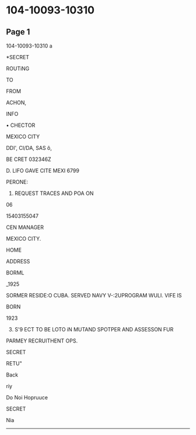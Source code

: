 # 104-10093-10310

## Page 1

104-10093-10310 a

*SECRET

ROUTiNG

TO

FROM

ACHON,

INFO

• CHECTOR

MEXICO CITY

DDI', CI/DA, SAS ô,

BE CRET 032346Z

D. LIFO GAVE CITE MEXI 6799

PERONE:

1. REQUEST TRACES AND POA ON

06

15403155047

CEN MANAGER

MEXICO CITY.

HOME

ADDRESS

BORML

_1925

SORMER RESIDE:O CUBA. SERVED NAVY V-:2UPROGRAM WULI. VIFE IS

BORN

1923

3. S'9 ECT TO BE LOTO iN MUTAND SPOTPER AND ASSESSON FUR

PARMEY RECRUITHENT OPS.

SECRET

RETU"

Back

riy

Do Noi Hopruuce

SECRET

Nia

---

